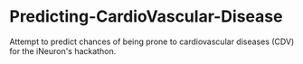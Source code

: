 # Predicting-CardioVascular-Disease
Attempt to predict chances of being prone to cardiovascular diseases (CDV) for the iNeuron's hackathon.
